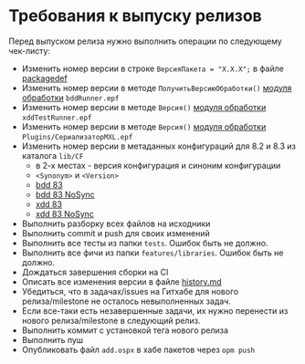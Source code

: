 # Требования к выпуску релизов

Перед выпуском релиза нужно выполнить операции по следующему чек-листу:

- Изменить номер версии в строке `ВерсияПакета = "Х.Х.Х";` в файле [packagedef](./packagedef)
- Изменить номер версии в методе `ПолучитьВерсиюОбработки()` [модуля обработки](./epf/bddRunner/bddRunner/Ext/ObjectModule.bsl) `bddRunner.epf`
- Изменить номер версии в методе `Версия()` [модуля обработки](./epf/xddTestRunner/xddTestRunner/Ext/ObjectModule.bsl) `xddTestRunner.epf`
- Изменить номер версии в методе `Версия()` [модуля обработки](./Plugins/СериализаторMXL/СериализаторMXL/Ext/ObjectModule.bsl) `Plugins/СериализаторMXL.epf`
- Изменить номер версии в метаданных конфигураций для 8.2 и 8.3 из каталога `lib/CF`
  * в 2-х местах - версия конфигурация и синоним конфигурации
  * `<Synonym>` и `<Version>`
  * [bdd 83](./lib/CF/83/Configuration.xml)
  * [bdd 83 NoSync](./lib/CF/83NoSync/Configuration.xml)
  * [xdd 83](./lib/CF/83xdd/Configuration.xml)
  * [xdd 83 NoSync](./lib/CF/83xddNoSync/Configuration.xml)
- Выполнить разборку всех файлов на исходники
- Выполнить commit и push для своих изменений
- Выполнить все тесты из папки `tests`. Ошибок быть не должно.
- Выполнить все фичи из папки `features/libraries`. Ошибок быть не должно.
- Дождаться завершения сборки на CI
- Описать все изменения версии в файле [history.md](doc/history.md)
- Убедиться, что в задачах/issues на Гитхабе для нового релиза/milestone не осталось невыполненных задач.
- Если все-таки есть незавершенные задачи, их нужно перенести из нового релиза/milestone в следующий релиз.
- Выполнить коммит с установкой тега нового релиза
- Выполнить пуш
- Опубликовать файл `add.ospx` в хабе пакетов через `opm push`
